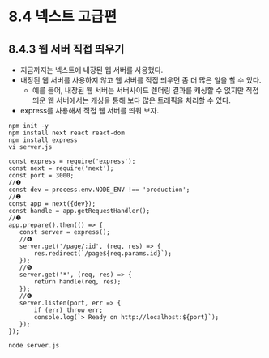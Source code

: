 # 8.4 넥스트 고급편
## 8.4.3 웹 서버 직접 띄우기

* 지금까지는 넥스트에 내장된 웹 서버를 사용했다.
* 내장된 웹 서버를 사용하지 않고 웹 서버를 직접 띄우면 좀 더 많은 일을 할 수 있다.
  * 예를 들어, 내장된 웹 서버는 서버사이드 렌더링 결과를 캐싱할 수 없지만 직접 띄운 웹 서버에서는 캐싱을 통해 보다 많은 트래픽을 처리할 수 있다.
* express를 사용해서 직접 웹 서버를 띄워 보자.

```
npm init -y
npm install next react react-dom
npm install express
vi server.js
```

``` 코드 8-55 server.js
const express = require('express');
const next = require('next');
const port = 3000;
//❶
const dev = process.env.NODE_ENV !== 'production';
//❷
const app = next({dev});
const handle = app.getRequestHandler();
//❸
app.prepare().then(() => {
   const server = express();
   //❹
   server.get('/page/:id', (req, res) => {
       res.redirect(`/page${req.params.id}`);
   });
   //❺
   server.get('*', (req, res) => {
       return handle(req, res);
   });
   //❻
   server.listen(port, err => {
       if (err) throw err;
       console.log(`> Ready on http://localhost:${port}`);
   });
});
```


``` 서버실행
node server.js
```
  